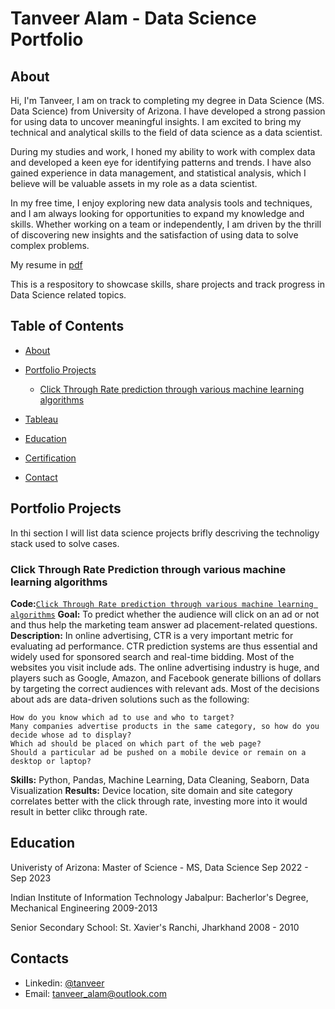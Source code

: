 # Tanveer Alam - Data Science Portfolio
## About
Hi, I'm Tanveer, I am on track to completing my degree in Data Science (MS. Data Science) from University of Arizona. I have developed a strong passion for using data to uncover meaningful insights. I am excited to bring my technical and analytical skills to the field of data science as a data scientist.

During my studies and work, I honed my ability to work with complex data and developed a keen eye for identifying patterns and trends. I have also gained experience in data management, and statistical analysis, which I believe will be valuable assets in my role as a data scientist.

In my free time, I enjoy exploring new data analysis tools and techniques, and I am always looking for opportunities to expand my knowledge and skills. Whether working on a team or independently, I am driven by the thrill of discovering new insights and the satisfaction of using data to solve complex problems.

My resume in [pdf](https://github.com/tanvcodes/Data-Analysis-Portfolio/blob/main/Tanveer_resume.pdf)

This is a respository to showcase skills, share projects and track progress in Data Science related topics.

## Table of Contents
- [About](https://github.com/tanvcodes/Data-Analysis-Portfolio/blob/main/README.md#about)
- [Portfolio Projects](https://github.com/tanvcodes/Data-Analysis-Portfolio/blob/main/README.md#Portfolio-Projects)
    - [Click Through Rate prediction through various machine learning algorithms](https://github.com/tanvcodes/Data-Analysis-Portfolio/blob/main/README.md#Click-Through-Rate-Prediction-through-various-machine-learning-algorithms)
- [Tableau](https://public.tableau.com/app/profile/tanveer.alam)

- [Education](https://github.com/tanvcodes/Data-Analysis-Portfolio/blob/main/README.md#Education)
- [Certification](https://github.com/tanvcodes/Data-Analysis-Portfolio/blob/main/README.md#Certification)
- [Contact](https://github.com/tanvcodes/Data-Analysis-Portfolio/blob/main/README.md#Contact)

## Portfolio Projects
In thi section I will list data science projects brifly descriving the technoligy stack used to solve cases.

### Click Through Rate Prediction through various machine learning algorithms
**Code:**[`Click Through Rate prediction through various machine learning algorithms`](https://github.com/tanvcodes/PortfolioProjects/blob/main/CTR_Prediction.ipynb)
**Goal:** To predict whether the audience will click on an ad or not and thus help the marketing team answer ad placement-related questions.
**Description:** In online advertising, CTR is a very important metric for evaluating ad performance. CTR prediction systems are thus essential and widely used for sponsored search and real-time bidding.
  Most of the websites you visit include ads. The online advertising industry is huge, and players such as Google, Amazon, and Facebook generate billions of dollars by targeting the correct audiences with relevant ads. Most of the decisions about ads are data-driven solutions such as the following: 

    How do you know which ad to use and who to target?
    Many companies advertise products in the same category, so how do you decide whose ad to display?
    Which ad should be placed on which part of the web page?
    Should a particular ad be pushed on a mobile device or remain on a desktop or laptop?
    
**Skills:** Python, Pandas, Machine Learning, Data Cleaning, Seaborn, Data Visualization
**Results:** Device location, site domain and site category correlates better with the click through rate, investing more into it would result in better clikc through rate.


## Education
Univeristy of Arizona:
Master of Science - MS, Data Science
Sep 2022 - Sep 2023

Indian Institute of Information Technology Jabalpur:
Bacherlor's Degree, Mechanical Engineering
2009-2013

Senior Secondary School:
St. Xavier's Ranchi, Jharkhand
2008 - 2010

## Contacts
- Linkedin: [@tanveer](https://www.linkedin.com/in/tanveer-alam-a827161a/)
- Email: tanveer_alam@outlook.com

